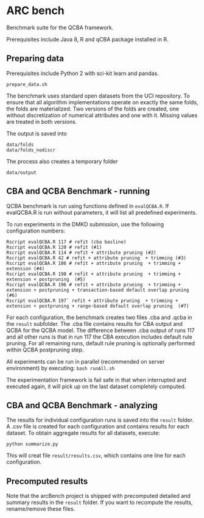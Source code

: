 # ARC bench
Benchmark suite for the QCBA framework. 

Prerequisites include Java 8, R and  qCBA package installed in R.

## Preparing data

Prerequisites include Python 2 with sci-kit learn and pandas.

 ```
 prepare_data.sh
 ```
The benchmark uses standard open datasets from the UCI repository. To ensure that  all algorithm implementations operate on exactly the same folds, the folds are materialized. Two versions of the folds are created, one without discretization of numerical attributes and one with it.  Missing values are treated in both versions.

The output is saved into 
```
data/folds
data/folds_nodiscr
```

The process also creates a temporary folder
```
data/output
```
## CBA and QCBA Benchmark - running 
QCBA benchmark is run using functions defined in  `evalQCBA.R`.
If evalQCBA.R is run without parameters, it will list all predefined experiments. 

To run experiments in the DMKD submission, use the following configuration numbers:

    Rscript evalQCBA.R 117 # refit (cba basline) 
    Rscript evalQCBA.R 120 # refit (#1) 
    Rscript evalQCBA.R 114 # refit + attribute pruning (#2)
    Rscript evalQCBA.R 42 # refit + attribute pruning  + trimming (#3)
    Rscript evalQCBA.R 186 # refit + attribute pruning  + trimming + extension (#4)
    Rscript evalQCBA.R 198 # refit + attribute pruning  + trimming + extension + postpruning  (#5)
    Rscript evalQCBA.R 196 # refit + attribute pruning  + trimming + extension + postpruning + transaction-based default overlap pruning  (#6)
    Rscript evalQCBA.R 197` refit + attribute pruning  + trimming + extension + postpruning + range-based default overlap pruning  (#7)

For each configuration, the benchmark creates two files .cba and .qcba in the `result` subfolder. The .cba file contains results for CBA output and QCBA for the QCBA model. The difference between .cba output of runs 117 and all other runs  is that in run 117 the CBA execution includes default rule pruning. For all remaining runs, default rule pruning is optionally performed within QCBA postpruning step.

All experiments can be run in parallel (recommended on server environment) by executing:
`bash runAll.sh`

The experimentation framework is fail safe in that when interrupted and executed again, it will pick up on the last dataset completely computed.

## CBA and QCBA Benchmark - analyzing
The results for individual configuration runs is saved into the `result` folder. A .csv file is created for each configuration and contains results for each dataset. 
To obtain aggregate results for all datasets, execute:

    python summarize.py
   
This will creat file `result/results.csv`, which contains one line for each configuration. 

## Precomputed results
Note that the arcBench project is shipped with precomputed detailed and summary results in the `result` folder.  If you want to recompute the results, rename/remove these files.

